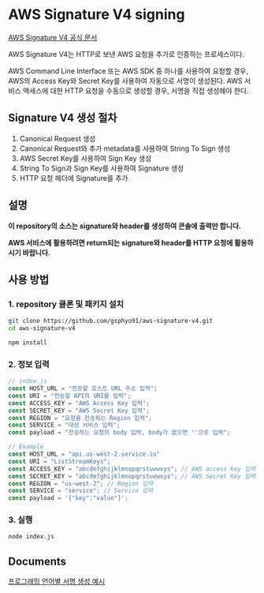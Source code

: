 # AWS Signature V4 signing

[AWS Signature V4 공식 문서](https://docs.aws.amazon.com/ko_kr/general/latest/gr/signature-version-4.html)

AWS Signature V4는 HTTP로 보낸 AWS 요청을 추가로 인증하는 프로세스이다.

AWS Command Line Interface 또는 AWS SDK 중 하나를 사용하여 요청할 경우, AWS의 Access Key와 Secret Key를 사용하여 자동으로 서명이 생성된다.
AWS 서비스 액세스에 대한 HTTP 요청을 수동으로 생성할 경우, 서명을 직접 생성해야 한다.

## Signature V4 생성 절차

1. Canonical Request 생성
2. Canonical Request와 추가 metadata를 사용하여 String To Sign 생성
3. AWS Secret Key를 사용하여 Sign Key 생성
4. String To Sign과 Sign Key를 사용하여 Signature 생성
5. HTTP 요청 헤더에 Signature를 추가

## 설명

**이 repository의 소스는 signature와 header를 생성하여 콘솔에 출력만 합니다.**

**AWS 서비스에 활용하려면 return되는 signature와 header를 HTTP 요청에 활용하시기 바랍니다.**

## 사용 방법

### 1. repository 클론 및 패키지 설치

```bash
git clone https://github.com/gsphyo91/aws-signature-v4.git
cd aws-signature-v4

npm install
```

### 2. 정보 입력

```javascript
// index.js
const HOST_URL = "전송할 호스트 URL 주소 입력";
const URI = "전송할 API의 URI를 입력";
const ACCESS_KEY = "AWS Access Key 입력";
const SECRET_KEY = "AWS Secret Key 입력";
const REGION = "요청을 전송하는 Region 입력";
const SERVICE = "대상 서비스 입력";
const payload = "전송하는 요청의 body 입력, body가 없으면 ''으로 입력";

// Example
const HOST_URL = "api.us-west-2.service.io"
const URI = "ListStreamKeys";
const ACCESS_KEY = "abcdefghijklmnopqrstuvwxys"; // AWS access key 입력
const SECRET_KEY = "abcdefghijklmnopqrstuvwxys"; // AWS Secret Key 입력
const REGION = "us-west-2"; // Region 입력
const SERVICE = "service"; // Service 입력
const payload = '{"key":"value"}';
```

### 3. 실행

```bash
node index.js
```

## Documents

[프로그래밍 언어별 서명 생성 예시](https://docs.aws.amazon.com/ko_kr/general/latest/gr/signature-v4-examples.html)
